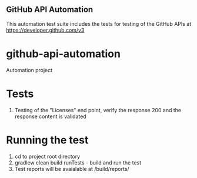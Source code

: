 ## GitHub API Automation
This automation test suite includes the tests for testing of the GitHub APIs at <https://developer.github.com/v3>

# github-api-automation
Automation project

# Tests
1. Testing of the "Licenses" end point, verify the response 200 and the response content is validated

# Running the test
1. cd to project root directory <project-root>
2. gradlew clean build runTests - build and run the test
3. Test reports will be avaialable at <project-root>/build/reports/
